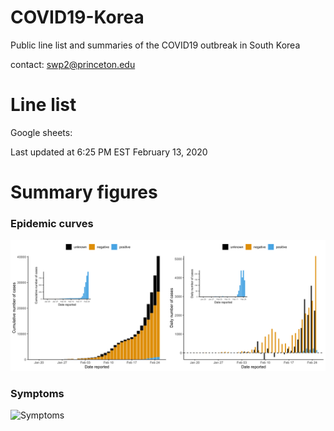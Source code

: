 # COVID19-Korea

Public line list and summaries of the COVID19 outbreak in South Korea

contact: swp2@princeton.edu

# Line list

Google sheets:

Last updated at 6:25 PM EST February 13, 2020 

# Summary figures

### Epidemic curves

![Epidemic curves](https://github.com/parksw3/COVID19-Korea/blob/master/figure_epidemic.png)

### Symptoms

![Symptoms](https://github.com/parksw3/COVID19-Korea/blob/master/figure_symptoms.png)
